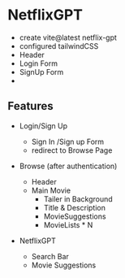 # NetflixGPT

- create vite@latest netflix-gpt
- configured tailwindCSS
- Header
- Login Form
- SignUp Form
-  

## Features
- Login/Sign Up 
    - Sign In /Sign up Form
    - redirect to Browse Page
    
- Browse (after authentication)
    - Header
    - Main Movie
        - Tailer in Background
        - Title & Description
        - MovieSuggestions
        - MovieLists * N
- NetflixGPT   
    - Search Bar
    - Movie Suggestions
